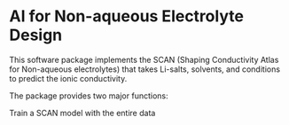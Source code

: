 # AI for Non-aqueous Electrolyte Design
This software package implements the SCAN (Shaping Conductivity Atlas for Non-aqueous electrolytes) that takes Li-salts, solvents, and conditions to predict the ionic conductivity.

The package provides two major functions:

Train a SCAN model with the entire data
